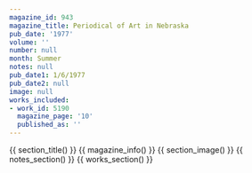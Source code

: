 ```yaml
---
magazine_id: 943
magazine_title: Periodical of Art in Nebraska
pub_date: '1977'
volume: ''
number: null
month: Summer
notes: null
pub_date1: 1/6/1977
pub_date2: null
image: null
works_included:
- work_id: 5190
  magazine_page: '10'
  published_as: ''
---
```


{{ section_title() }}
{{ magazine_info() }}
{{ section_image() }}
{{ notes_section() }}
{{ works_section() }}
